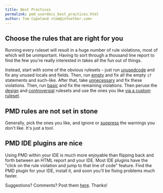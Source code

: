 ```yaml
---
title: Best Practices
permalink: pmd_userdocs_best_practices.html
author: Tom Copeland <tom@infoether.com>
---
```


## Choose the rules that are right for you

Running every ruleset will result in a huge number of rule violations, most of which will be unimportant.
Having to sort through a thousand line report to find the few you're really interested in takes
all the fun out of things.

Instead, start with some of the obvious rulesets - just run [unusedcode](/pmd_rules_java.html#unused-code) and fix any unused locals and fields.
Then, run [empty](/pmd_rules_java.html#empty-code) and fix all the empty `if` statements and such-like. After that, take [unnecessary](/pmd_rules_java.html#unnecessary)
and fix these violations. Then, run [basic](/pmd_rules_java.html#basic) and fix the remaining violations.
Then peruse the [design](/pmd_rules_java.html#design) and [controversial](/pmd_rules_java.html#controversial) rulesets and use the ones
you like [via a custom ruleset](/pmd_userdocs_understanding_rulesets.html).

## PMD rules are not set in stone

Generally, pick the ones you like, and ignore or [suppress](/pmd_userdocs_suppressing.html) the warnings you don't like. It's just a tool.

## PMD IDE plugins are nice

Using PMD within your IDE is much more enjoyable than flipping back and forth
between an HTML report and your IDE. Most IDE plugins have the "click on the rule
violation and jump to that line of code" feature. Find the PMD plugin for your IDE, install it,
and soon you'll be fixing problems much faster.

Suggestions?  Comments?  Post them [here](https://github.com/pmd/pmd/issues). Thanks!
